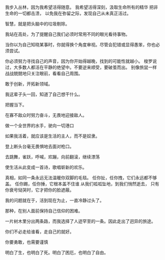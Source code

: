 我步入丛林，因为我希望活得随意。
我希望活得深刻，汲取生命所有的精华
把非生命的一切都击溃，
以免我在弥留之际，发现自己从未真正活过。

智慧，就是把头脑中的垃圾剔除。

我站在高处，为了提醒自己我们必须时常用不同的眼光看待事物。

当你以为自己知晓某事时，你就得换个角度审视。尽管会犯错或显得愚笨，你也必须尝试。

你必须努力寻找自己的声音，因为你开始得越晚，找到的可能性就越小。
梭罗说过，大多数人都活在平静的绝望中。不要逆来顺受，要破茧而出。
别像旅鼠一样战战兢兢地只关注眼前，看看自己周围。

敢于创新，开拓新领域。

我这辈子头一回，知道了自己想干什么。

把握当下。

在寡不敌众时努力奋斗，无畏地迎接敌人。

做一个全世界的水手，驶向一切港口

如果我活着，就应该是生活的主人，而不是奴隶。

登上断头台毫无畏惧地去面对枪口。

去跳舞，雀跃，呼喊，欢蹦，向前翻滚，继续漂荡

使生活从此变成一首诗，歌唱崭新的欢乐。

真相，如同一条永远无法温暖你双脚的毛毯。
任你扯，任你拽，它们永远都不够盖。
任你踢，任你捶，它根本盖不住谁
从我们呱呱坠地，到我们悄然逝去，
只有你衰号恸哭时，它才把你的脸遮蔽。 

我的问题就在于，活到现在为止，一直冷静过头了。

那种，在别人面前保持自己信仰的困难。

一片树木里分出两条路，而我选择了人迹罕至的一条。因此走出了迥异的旅途。

你们不必走给谁看，走自己的就好。

你要勇敢，也需要谨慎

明白了生，也明白了死。明白了困厄，也明白了自由。